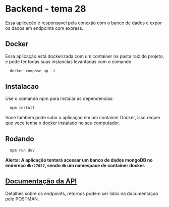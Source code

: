 # Backend - tema 28

Essa aplicação é responsavel pela conexão com o banco de dados e expor os dados em endpoints com express.

## Docker

Essa aplicação está dockerizada com um container na pasta raiz do projeto, e pode ter todas suas instancias levantadas com o comando

```bash
  docker compose up -d
```

## Instalacao

Use o comando npm para instalar as dependencias:

```zsh
  npm install
```

Voce tambem pode subir a aplicaçao em um container Docker, isso requer que voce tenha o docker instalado no seu computador.

## Rodando

```zsh
  npm run dev
```

**Alerta: A aplicação tentará acessar um banco de dados mongoDB no endereço `db:27027`, sendo `db` um namespace de container docker.**

## [Documentação da API](https://documenter.getpostman.com/view/21135120/2s8YRjosme#d12beebb-aa63-4db4-8332-0a2252bd5f84)

Detalhes sobre os endpoints, retornos podem ser lidos na documentaçao pelo POSTMAN.
